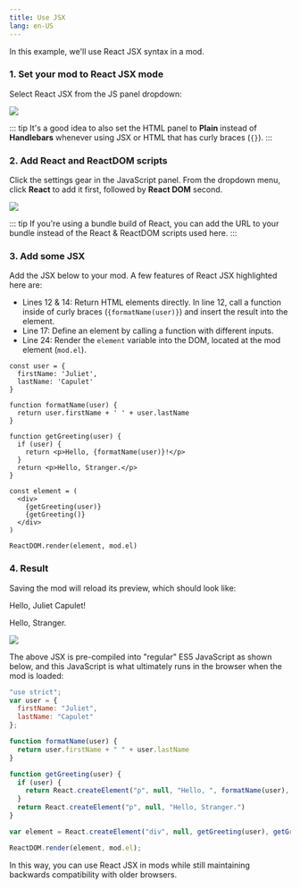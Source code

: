 ```yaml
---
title: Use JSX
lang: en-US
---
```


In this example, we'll use React JSX syntax in a mod.

### 1. Set your mod to React JSX mode

Select React JSX from the JS panel dropdown:

<img src="https://res.cloudinary.com/component/image/upload/c_scale,w_1200/v1534862351/js-01_zggtos.png">

::: tip
It's a good idea to also set the HTML panel to **Plain** instead of **Handlebars** whenever using JSX or HTML that has curly braces (`{}`).
:::

### 2. Add React and ReactDOM scripts

Click the settings gear in the JavaScript panel. From the dropdown menu, click **React** to add it first, followed by **React DOM** second.

<img src="https://res.cloudinary.com/component/image/upload/c_scale,w_1200/v1534464273/react-02_s1aakp.png">

::: tip
If you're using a bundle build of React, you can add the URL to your bundle instead of the React & ReactDOM scripts used here.
:::

### 3. Add some JSX

Add the JSX below to your mod.  A few features of React JSX highlighted here are:

- Lines 12 & 14: Return HTML elements directly. In line 12, call a function inside of curly braces (`{formatName(user)}`) and insert the result into the element.
- Line 17: Define an element by calling a function with different inputs.
- Line 24: Render the `element` variable into the DOM, located at the mod element (`mod.el`).

```jsx{12,14,17-22,24}
const user = {
  firstName: 'Juliet',
  lastName: 'Capulet'
}

function formatName(user) {
  return user.firstName + ' ' + user.lastName
}

function getGreeting(user) {
  if (user) {
    return <p>Hello, {formatName(user)}!</p>
  }
  return <p>Hello, Stranger.</p>
}

const element = (
  <div>
    {getGreeting(user)}
    {getGreeting()}
  </div>
)

ReactDOM.render(element, mod.el)
```

### 4. Result

Saving the mod will reload its preview, which should look like:

<div>
  <p>Hello, Juliet Capulet!</p>
  <p>Hello, Stranger.</p>
</div>

<img src="https://res.cloudinary.com/component/image/upload/c_scale,w_1200/v1534866816/jsx-02_phapgd.png">

The above JSX is pre-compiled into "regular" ES5 JavaScript as shown below, and this JavaScript is what ultimately runs in the browser when the mod is loaded:

```js
"use strict";
var user = {
  firstName: "Juliet",
  lastName: "Capulet"
};

function formatName(user) {
  return user.firstName + " " + user.lastName
}

function getGreeting(user) {
  if (user) {
    return React.createElement("p", null, "Hello, ", formatName(user), "!")
  }
  return React.createElement("p", null, "Hello, Stranger.")
}

var element = React.createElement("div", null, getGreeting(user), getGreeting());

ReactDOM.render(element, mod.el);
```

In this way, you can use React JSX in mods while still maintaining backwards compatibility with older browsers.